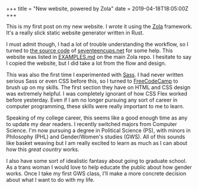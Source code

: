 +++
title = "New website, powered by Zola"
date = 2019-04-18T18:05:00Z
+++

This is my first post on my new website. I wrote it using the
[Zola](https://www.getzola.org) framework. It's a really slick static website
generator written in Rust.

I must admit though, I had a lot of trouble understanding the workflow, so I
turned to [the source code](https://github.com/17cupsofcoffee/seventeencups.net)
of [seventeencups.net](https://www.seventeencups.net/) for some help. This
website was listed in
[EXAMPLES.md](https://github.com/getzola/zola/blob/master/EXAMPLES.md) on the
main Zola repo. I hesitate to say I copied the website, but I did take a lot
from the flow and design.

This was also the first time I experimented with [Sass](https://sass-lang.com/).
I had never written serious Sass or even CSS before this, so I turned to
[FreeCodeCamp](https://www.freecodecamp.org) to brush up on my skills. The first
section they have on HTML and CSS design was extremely helpful. I was completely
ignorant of how CSS Flex worked before yesterday. Even if I am no longer
pursuing any sort of career in computer programming, these skills were really
important to me to learn.

Speaking of my college career, this seems like a good enough time as any to
update my dear readers. I recently switched majors from Computer Science. I'm
now pursuing a degree in Political Science (PS), with minors in Philosophy (PHL)
and Gender/Women's studies (GWS). All of this sounds like basket weaving but I
am really excited to learn as much as I can about how this *great country*
works.

I also have some sort of idealistic fantasy about going to graduate school. As a
trans woman I would love to help educate the public about how gender works. Once
I take my first GWS class, I'll make a more concrete decision about what I want
to do with my life. 
